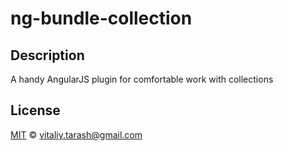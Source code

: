 # ng-bundle-collection

## Description

A handy AngularJS plugin for comfortable work with collections

## License

[MIT](http://opensource.org/licenses/MIT) © vitaliy.tarash@gmail.com